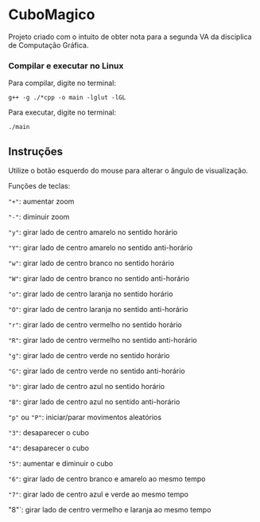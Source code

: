 # CuboMagico
Projeto criado com o intuito de obter nota para a segunda VA da disciplica de Computação Gráfica.

### Compilar e executar no Linux

Para compilar, digite no terminal:

```
g++ -g ./*cpp -o main -lglut -lGL
```

Para executar, digite no terminal:

```
./main
```

## Instruções

Utilize o botão esquerdo do mouse para alterar o ângulo de visualização.

Funções de teclas:

`"+"`: aumentar zoom

`"-"`: diminuir zoom

`"y"`: girar lado de centro amarelo no sentido horário

`"Y"`: girar lado de centro amarelo no sentido anti-horário

`"w"`: girar lado de centro branco no sentido horário

`"W"`: girar lado de centro branco no sentido anti-horário

`"o"`: girar lado de centro laranja no sentido horário

`"O"`: girar lado de centro laranja no sentido anti-horário

`"r"`: girar lado de centro vermelho no sentido horário

`"R"`: girar lado de centro vermelho no sentido anti-horário

`"g"`: girar lado de centro verde no sentido horário

`"G"`: girar lado de centro verde no sentido anti-horário

`"b"`: girar lado de centro azul no sentido horário

`"B"`: girar lado de centro azul no sentido anti-horário

`"p"` ou `"P"`: iniciar/parar movimentos aleatórios

`"3"`: desaparecer o cubo

`"4"`: desaparecer o cubo

`"5"`: aumentar e diminuir o cubo

`"6"`: girar lado de centro branco e amarelo ao mesmo tempo

`"7"`: girar lado de centro azul e verde ao mesmo tempo

"8"`: girar lado de centro vermelho e laranja ao mesmo tempo







